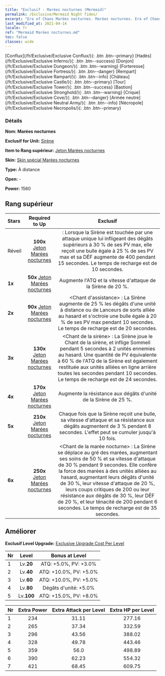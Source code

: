 ```yaml
---
title: "Exclusif - Marées nocturnes (Mermaid)"
permalink: /Exclusive/Mermaid Night Tides/
excerpt: "Era of Chaos Marées nocturnes. Marées nocturnes. Era of Chaos Exclusif Marées nocturnes. Sirène Exclusif."
last_modified_at: 2021-04-14
locale: fr
ref: "Mermaid Marées nocturnes.md"
toc: false
classes: wide
---
```

 [Conflux](/fr/Exclusive/Exclusive Conflux/){: .btn .btn--primary} [Hadès](/fr/Exclusive/Exclusive Inferno/){: .btn .btn--success} [Donjon](/fr/Exclusive/Exclusive Dungeon/){: .btn .btn--warning} [Forteresse](/fr/Exclusive/Exclusive Fortress/){: .btn .btn--danger} [Rempart](/fr/Exclusive/Exclusive Rampart/){: .btn .btn--info} [Château](/fr/Exclusive/Exclusive Castle/){: .btn .btn--primary} [Tour](/fr/Exclusive/Exclusive Tower/){: .btn .btn--success} [Bastion](/fr/Exclusive/Exclusive Stronghold/){: .btn .btn--warning} [Crique](/fr/Exclusive/Exclusive Cove/){: .btn .btn--danger} [Armée neutre](/fr/Exclusive/Exclusive Neutral Army/){: .btn .btn--info} [Nécropole](/fr/Exclusive/Exclusive Necropolis/){: .btn .btn--primary} 

### Détails
 **Nom: Marées nocturnes** 

 **Exclusif for Unit:** [Sirène](/fr/units/Mermaid/) 

 **Item to Rang supérieur:** [Jeton Marées nocturnes](/fr/Items/con_1004/)

 **Skin:** [Skin spécial Marées nocturnes](/fr/Items/con_672/)

 **Type:** À distance

 **Open:** -

 **Power:** 1560

## Rang supérieur

  |     Stars    |  Required to Up | Exclusif |
  |:-------------|:---------------:|:---------------:|
  |  Réveil  | **100x** [Jeton Marées nocturnes](/fr/Items/con_1004/) | <Ode du gardien> : Lorsque la Sirène est touchée par une attaque unique lui infligeant des dégâts supérieurs à 30 % de ses PV max, elle reçoit une bulle égale à 25 % de ses PV max et sa DÉF augmente de 400 pendant 15 secondes. Le temps de recharge est de 10 secondes. |
  | **1x** <i class="fas fa-star"/> | **50x** [Jeton Marées nocturnes](/fr/Items/con_1004/) | Augmente l'ATQ et la vitesse d'attaque de la Sirène de 20 %. |
  | **2x** <i class="fas fa-star"/> | **90x** [Jeton Marées nocturnes](/fr/Items/con_1004/) | <Chant d'assistance> : La Sirène augmente de 25 % les dégâts d'une unité à distance ou de Lanceurs de sorts alliée au hasard et s'octroie une bulle égale à 20 % de ses PV max pendant 10 secondes. Le temps de recharge est de 20 secondes. |
  | **3x** <i class="fas fa-star"/> | **130x** [Jeton Marées nocturnes](/fr/Items/con_1004/) | <Chant de la sirène> : La Sirène joue le Chant de la sirène, et inflige Sommeil pendant 5 secondes à 2 unités ennemies au hasard. Une quantité de PV équivalente à 60 % de l'ATQ de la Sirène est également restituée aux unités alliées en ligne arrière toutes les secondes pendant 10 secondes. Le temps de recharge est de 24 secondes. |
  | **4x** <i class="fas fa-star"/> | **170x** [Jeton Marées nocturnes](/fr/Items/con_1004/) | Augmente la résistance aux dégâts d'unité de la Sirène de 25 %. |
  | **5x** <i class="fas fa-star"/> | **210x** [Jeton Marées nocturnes](/fr/Items/con_1004/) | Chaque fois que la Sirène reçoit une bulle, sa vitesse d'attaque et sa résistance aux dégâts augmentent de 3 % pendant 8 secondes. L'effet peut se cumuler jusqu'à 10 fois. |
  | **6x** <i class="fas fa-star"/> | **250x** [Jeton Marées nocturnes](/fr/Items/con_1004/) | <Chant de la marée nocturne> : La Sirène se déplace au gré des marées, augmentant ses soins de 50 % et sa vitesse d'attaque de 30 % pendant 9 secondes. Elle confère la force des marées à des unités alliées au hasard, augmentant leurs dégâts d'unité de 30 %, leur vitesse d'attaque de 20 %, leurs coups critiques de 200 ou leur résistance aux dégâts de 30 %, leur DÉF de 20 %, et leur ténacité de 200 pendant 6 secondes. Le temps de recharge est de 35 secondes. |


## Améliorer
 **Exclusif Level Upgrade:** [Exclusive Upgrade Cost Per Level](/Exclusive/ExclusiveUpgradeCostPerLevel/)

  |  Nr  |   Level  | Bonus at Level |
  |:-----|:--------:|:--------------:|
  | 1 | Lv.**20** | ATQ: +5.0%, PV: +3.0% |
  | 2 | Lv.**40** | ATQ: +10.0%, PV: +5.0% |
  | 3 | Lv.**60** | ATQ: +10.0%, PV: +5.0% |
  | 4 | Lv.**80** | Dégâts d'unité: +5.0% |
  | 5 | Lv.**100** | ATQ: +15.0%, PV: +8.0% |


  |  Nr  |  Extra Power | Extra Attack per Level | Extra HP per Level |
  |:-----|:--------:|:--------:|:--------:|
  | 1 | 234 | 31.11 | 277.16 |
  | 2 | 265 | 37.34 | 332.59 |
  | 3 | 296 | 43.56 | 388.02 |
  | 4 | 328 | 49.78 | 443.46 |
  | 5 | 359 | 56.0 | 498.89 |
  | 6 | 390 | 62.23 | 554.32 |
  | 7 | 421 | 68.45 | 609.75 |



